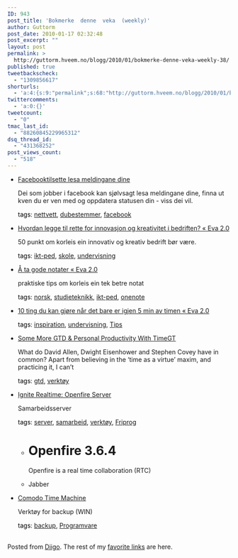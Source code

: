 ```yaml
---
ID: 943
post_title: 'Bokmerke  denne  veka  (weekly)'
author: Guttorm
post_date: 2010-01-17 02:32:48
post_excerpt: ""
layout: post
permalink: >
  http://guttorm.hveem.no/blogg/2010/01/bokmerke-denne-veka-weekly-38/
published: true
tweetbackscheck:
  - "1309856617"
shorturls:
  - 'a:4:{s:9:"permalink";s:68:"http://guttorm.hveem.no/blogg/2010/01/bokmerke-denne-veka-weekly-38/";s:7:"tinyurl";s:26:"http://tinyurl.com/yjjxu84";s:4:"isgd";s:18:"http://is.gd/7C5xW";s:5:"bitly";s:20:"http://bit.ly/ah4Uu8";}'
twittercomments:
  - 'a:0:{}'
tweetcount:
  - "0"
tmac_last_id:
  - "88260845229965312"
dsq_thread_id:
  - "431368252"
post_views_count:
  - "518"
---
```

<ul class='diigo-linkroll'><li><p class='diigo-link'><a rel='nofollow' href='http://www.dinside.no/php/art.php?id=832642?title=De kan lese meldingene dine'>Facebooktilsette lesa meldingane dine</a></p><p class='diigo-description'>Dei som jobber i facebook kan sjølvsagt lesa meldingane dine, finna ut kven du er ven med og oppdatera statusen din - viss dei vil.</p><p class='diigo-tags'><a style='color:#000 !important;text-decoration:none !important;' href='http://www.diigo.com/cloud/guttorm1979'>tags</a>: <a href='http://www.diigo.com/user/guttorm1979/nettvett'>nettvett</a>, <a href='http://www.diigo.com/user/guttorm1979/dubestemmer'>dubestemmer</a>, <a href='http://www.diigo.com/user/guttorm1979/facebook'>facebook</a></p></li><li><p class='diigo-link'><a rel='nofollow' href='http://evabra.wordpress.com/2009/12/17/hvordan-legge-til-rette-for-innovasjon-og-kreativitet-i-bedriften/?title=Hvordan legge til rette for innovasjon og kreativitet i bedriften?'>Hvordan legge til rette for innovasjon og kreativitet i bedriften? « Eva 2.0</a></p><p class='diigo-description'>50 punkt om korleis ein innovativ og kreativ bedrift bør være.</p><p class='diigo-tags'><a style='color:#000 !important;text-decoration:none !important;' href='http://www.diigo.com/cloud/guttorm1979'>tags</a>: <a href='http://www.diigo.com/user/guttorm1979/ikt-ped'>ikt-ped</a>, <a href='http://www.diigo.com/user/guttorm1979/skole'>skole</a>, <a href='http://www.diigo.com/user/guttorm1979/undervisning'>undervisning</a></p></li><li><p class='diigo-link'><a rel='nofollow' href='http://evabra.wordpress.com/2009/12/31/a-ta-gode-notater/?title=Å ta gode notater'>Å ta gode notater « Eva 2.0</a></p><p class='diigo-description'>praktiske tips om korleis ein tek betre notat</p><p class='diigo-tags'><a style='color:#000 !important;text-decoration:none !important;' href='http://www.diigo.com/cloud/guttorm1979'>tags</a>: <a href='http://www.diigo.com/user/guttorm1979/norsk'>norsk</a>, <a href='http://www.diigo.com/user/guttorm1979/studieteknikk'>studieteknikk</a>, <a href='http://www.diigo.com/user/guttorm1979/ikt-ped'>ikt-ped</a>, <a href='http://www.diigo.com/user/guttorm1979/onenote'>onenote</a></p></li><li><p class='diigo-link'><a rel='nofollow' href='http://evabra.wordpress.com/2010/01/11/10-ting-du-kan-gj%C3%B8re-nar-det-bare-er-igjen-5-min-av-timen/?utm_source=twitterfeed&utm_medium=twitter'>10 ting du kan gjøre når det bare er igjen 5 min av timen « Eva 2.0</a></p><p class='diigo-tags'><a style='color:#000 !important;text-decoration:none !important;' href='http://www.diigo.com/cloud/guttorm1979'>tags</a>: <a href='http://www.diigo.com/user/guttorm1979/inspiration'>inspiration</a>, <a href='http://www.diigo.com/user/guttorm1979/undervisning'>undervisning</a>, <a href='http://www.diigo.com/user/guttorm1979/Tips'>Tips</a></p></li><li><p class='diigo-link'><a rel='nofollow' href='http://feedproxy.google.com/~r/Makeuseof/~3/JWnPM4XgPYc/?title=Some More GTD & Personal Productivity With TimeGT'>Some More GTD & Personal Productivity With TimeGT</a></p><p class='diigo-description'>What do David Allen, Dwight Eisenhower and Stephen Covey have in common? Apart from believing in the ‘time as a virtue’ maxim, and practicing it, I can’t</p><p class='diigo-tags'><a style='color:#000 !important;text-decoration:none !important;' href='http://www.diigo.com/cloud/guttorm1979'>tags</a>: <a href='http://www.diigo.com/user/guttorm1979/gtd'>gtd</a>, <a href='http://www.diigo.com/user/guttorm1979/verktøy'>verktøy</a></p></li><li><p class='diigo-link'><a rel='nofollow' href='http://www.igniterealtime.org/projects/openfire/index.jsp'>Ignite Realtime: Openfire Server</a></p><p class='diigo-description'>Samarbeidsserver</p><p class='diigo-tags'><a style='color:#000 !important;text-decoration:none !important;' href='http://www.diigo.com/cloud/guttorm1979'>tags</a>: <a href='http://www.diigo.com/user/guttorm1979/server'>server</a>, <a href='http://www.diigo.com/user/guttorm1979/samarbeid'>samarbeid</a>, <a href='http://www.diigo.com/user/guttorm1979/verktøy'>verktøy</a>, <a href='http://www.diigo.com/user/guttorm1979/Friprog'>Friprog</a></p><ul class='diigo-highlights'><li><div class="diigoContent"><div class="diigoContentInner"><div id="ignite_bigpanel" style="display: block;">
				<div id="ignite_bigpanel_content">
					<h1 class="openfire">Openfire <span>3.6.4</span></h1>
					<p>Openfire is a real time collaboration (RTC) </p></div></div></div></div></li><li><div class="diigoContent"><div class="diigoContentInner">Jabber</div></div></li></ul></li><li><p class='diigo-link'><a rel='nofollow' href='http://www.dinside.no/php/art.php?id=832414?title=Comodo Time Machine'>Comodo Time Machine</a></p><p class='diigo-description'>Verktøy for backup (WIN)</p><p class='diigo-tags'><a style='color:#000 !important;text-decoration:none !important;' href='http://www.diigo.com/cloud/guttorm1979'>tags</a>: <a href='http://www.diigo.com/user/guttorm1979/backup'>backup</a>, <a href='http://www.diigo.com/user/guttorm1979/Programvare'>Programvare</a></p></li></ul><br />Posted from <a href='http://www.diigo.com'>Diigo</a>. The rest of my <a href='http://www.diigo.com/user/guttorm1979'>favorite links</a> are here.